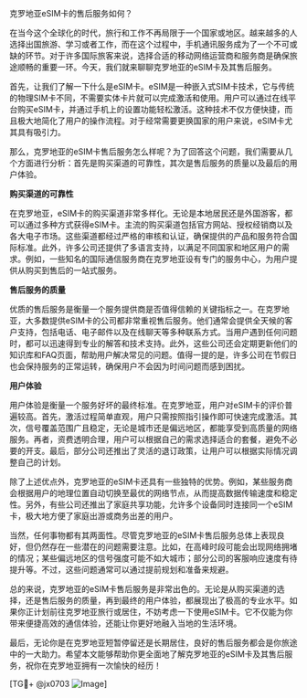 克罗地亚eSIM卡的售后服务如何？

在当今这个全球化的时代，旅行和工作不再局限于一个国家或地区。越来越多的人选择出国旅游、学习或者工作，而在这个过程中，手机通讯服务成为了一个不可或缺的环节。对于许多国际旅客来说，选择合适的移动网络运营商和服务商是确保旅途顺畅的重要一环。今天，我们就来聊聊克罗地亚的eSIM卡及其售后服务。

首先，让我们了解一下什么是eSIM卡。eSIM是一种嵌入式SIM卡技术，它与传统的物理SIM卡不同，不需要实体卡片就可以完成激活和使用。用户可以通过在线平台购买eSIM卡，并通过手机上的设置功能轻松激活。这种技术不仅方便快捷，而且极大地简化了用户的操作流程。对于经常需要更换国家的用户来说，eSIM卡尤其具有吸引力。

那么，克罗地亚的eSIM卡售后服务怎么样呢？为了回答这个问题，我们需要从几个方面进行分析：首先是购买渠道的可靠性，其次是售后服务的质量以及最后的用户体验。

**购买渠道的可靠性**

在克罗地亚，eSIM卡的购买渠道非常多样化。无论是本地居民还是外国游客，都可以通过多种方式获得eSIM卡。主流的购买渠道包括官方网站、授权经销商以及各大电子市场。这些渠道都经过严格的审核和认证，确保提供的产品和服务符合国际标准。此外，许多公司还提供了多语言支持，以满足不同国家和地区用户的需求。例如，一些知名的国际通信服务商在克罗地亚设有专门的服务中心，为用户提供从购买到售后的一站式服务。

**售后服务的质量**

优质的售后服务是衡量一个服务提供商是否值得信赖的关键指标之一。在克罗地亚，大多数提供eSIM卡的公司都非常重视售后服务。他们通常会提供全天候的客户支持，包括电话、电子邮件以及在线聊天等多种联系方式。当用户遇到任何问题时，都可以迅速得到专业的解答和技术支持。此外，这些公司还会定期更新他们的知识库和FAQ页面，帮助用户解决常见的问题。值得一提的是，许多公司在节假日也会保持服务的正常运转，确保用户不会因为时间问题而感到困扰。

**用户体验**

用户体验是衡量一个服务好坏的最终标准。在克罗地亚，用户对eSIM卡的评价普遍较高。首先，激活过程简单直观，用户只需按照指引操作即可快速完成激活。其次，信号覆盖范围广且稳定，无论是城市还是偏远地区，都能享受到高质量的网络服务。再者，资费透明合理，用户可以根据自己的需求选择适合的套餐，避免不必要的开支。最后，部分公司还推出了灵活的退订政策，让用户可以根据实际情况调整自己的计划。

除了上述优点外，克罗地亚的eSIM卡还具有一些独特的优势。例如，某些服务商会根据用户的地理位置自动切换至最优的网络节点，从而提高数据传输速度和稳定性。另外，有些公司还推出了家庭共享功能，允许多个设备同时连接同一个eSIM卡，极大地方便了家庭出游或商务出差的用户。

当然，任何事物都有其两面性。尽管克罗地亚的eSIM卡售后服务总体上表现良好，但仍然存在一些潜在的问题需要注意。比如，在高峰时段可能会出现网络拥堵的情况；某些偏远地区的信号强度可能不如大城市；部分公司的客服响应速度有待提升等。不过，这些问题通常可以通过提前规划和准备来规避。

总的来说，克罗地亚的eSIM卡售后服务是非常出色的。无论是从购买渠道的选择，还是售后服务的质量，再到最终的用户体验，都展现出了极高的专业水平。如果你正计划前往克罗地亚旅行或居住，不妨考虑一下使用eSIM卡。它不仅能为你带来便捷高效的通信体验，还能让你更好地融入当地的生活环境。

最后，无论你是在克罗地亚短暂停留还是长期居住，良好的售后服务都会是你旅途中的一大助力。希望本文能够帮助你更全面地了解克罗地亚的eSIM卡及其售后服务，祝你在克罗地亚拥有一次愉快的经历！

[TG💪+ @jx0703 ![Image](https://github.com/user-attachments/assets/dbca1d08-cadb-493c-b0ec-ad6f7a83f270)]